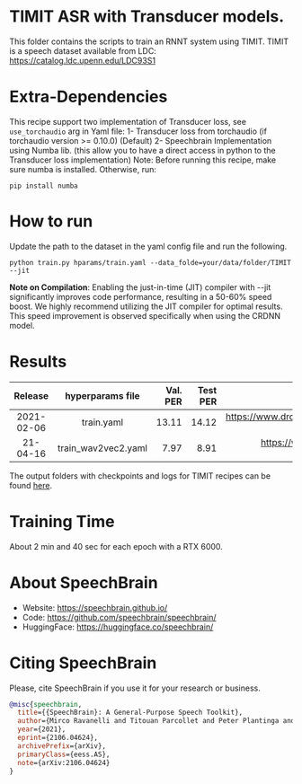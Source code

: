 # TIMIT ASR with Transducer models.
This folder contains the scripts to train an RNNT system using TIMIT.
TIMIT is a speech dataset available from LDC: https://catalog.ldc.upenn.edu/LDC93S1


# Extra-Dependencies
This recipe support two implementation of Transducer loss, see `use_torchaudio` arg in Yaml file:
1- Transducer loss from torchaudio (if torchaudio version >= 0.10.0) (Default)
2- Speechbrain Implementation using Numba lib. (this allow you to have a direct access in python to the Transducer loss implementation)
Note: Before running this recipe, make sure numba is installed. Otherwise, run:
```
pip install numba
```

# How to run
Update the path to the dataset in the yaml config file and run the following.
```
python train.py hparams/train.yaml --data_folde=your/data/folder/TIMIT --jit
```

**Note on Compilation**:
Enabling the just-in-time (JIT) compiler with --jit significantly improves code performance, resulting in a 50-60% speed boost. We highly recommend utilizing the JIT compiler for optimal results.
This speed improvement is observed specifically when using the CRDNN model.

# Results

| Release | hyperparams file | Val. PER | Test PER | Model link | GPUs |
|:-------------:|:---------------------------:| -----:| -----:| --------:| :-----------:|
| 2021-02-06 | train.yaml |  13.11 | 14.12 | https://www.dropbox.com/sh/ufktmvk38ulxca3/AAD9_o_ZtNJlHbpeYW1ldvSoa?dl=0 | 1xRTX6000 24GB |
| 21-04-16 | train_wav2vec2.yaml |  7.97 | 8.91 | https://www.dropbox.com/sh/31o2j2ylpavunae/AADhJazz5mGaEbiCQ-cv7IgEa?dl=0 | 1xRTX6000 24Gb |

The output folders with checkpoints and logs for TIMIT recipes can be found [here](https://www.dropbox.com/sh/059jnwdass8v45u/AADTjh5DYdYKuZsgH9HXGx0Sa?dl=0).

# Training Time
About 2 min and 40 sec for each epoch with a  RTX 6000.

# **About SpeechBrain**
- Website: https://speechbrain.github.io/
- Code: https://github.com/speechbrain/speechbrain/
- HuggingFace: https://huggingface.co/speechbrain/


# **Citing SpeechBrain**
Please, cite SpeechBrain if you use it for your research or business.

```bibtex
@misc{speechbrain,
  title={{SpeechBrain}: A General-Purpose Speech Toolkit},
  author={Mirco Ravanelli and Titouan Parcollet and Peter Plantinga and Aku Rouhe and Samuele Cornell and Loren Lugosch and Cem Subakan and Nauman Dawalatabad and Abdelwahab Heba and Jianyuan Zhong and Ju-Chieh Chou and Sung-Lin Yeh and Szu-Wei Fu and Chien-Feng Liao and Elena Rastorgueva and François Grondin and William Aris and Hwidong Na and Yan Gao and Renato De Mori and Yoshua Bengio},
  year={2021},
  eprint={2106.04624},
  archivePrefix={arXiv},
  primaryClass={eess.AS},
  note={arXiv:2106.04624}
}
```

